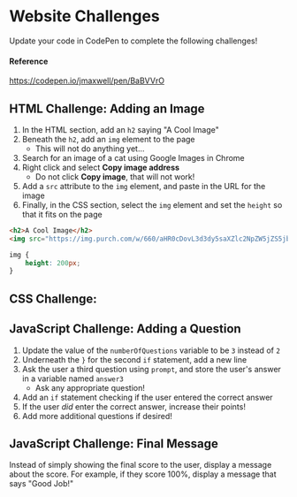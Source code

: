 # Website Challenges
Update your code in CodePen to complete the following challenges!

#### Reference
https://codepen.io/jmaxwell/pen/BaBVVrO

## HTML Challenge: Adding an Image
1. In the HTML section, add an `h2` saying "A Cool Image"
1. Beneath the `h2`, add an `img` element to the page
    - This will not do anything yet...
1. Search for an image of a cat using Google Images in Chrome
1. Right click and select **Copy image address**
    - Do not click **Copy image**, that will not work!
1. Add a `src` attribute to the `img` element, and paste in the URL for the image
1. Finally, in the CSS section, select the `img` element and set the `height` so that it fits on the page

```html
<h2>A Cool Image</h2>
<img src="https://img.purch.com/w/660/aHR0cDovL3d3dy5saXZlc2NpZW5jZS5jb20vaW1hZ2VzL2kvMDAwLzEwNC84MTkvb3JpZ2luYWwvY3V0ZS1raXR0ZW4uanBn">
```

```css
img {
    height: 200px;
}
```

## CSS Challenge:

## JavaScript Challenge: Adding a Question
1. Update the value of the `numberOfQuestions` variable to be `3` instead of `2`
1. Underneath the `}` for the second `if` statement, add a new line
1. Ask the user a third question using `prompt`, and store the user's answer in a variable named `answer3`
    - Ask any appropriate question!
1. Add an `if` statement checking if the user entered the correct answer
1. If the user _did_ enter the correct answer, increase their points!
1. Add more additional questions if desired!

## JavaScript Challenge: Final Message
Instead of simply showing the final score to the user, display a message about the score. For example, if they score 100%, display a message that says "Good Job!"


